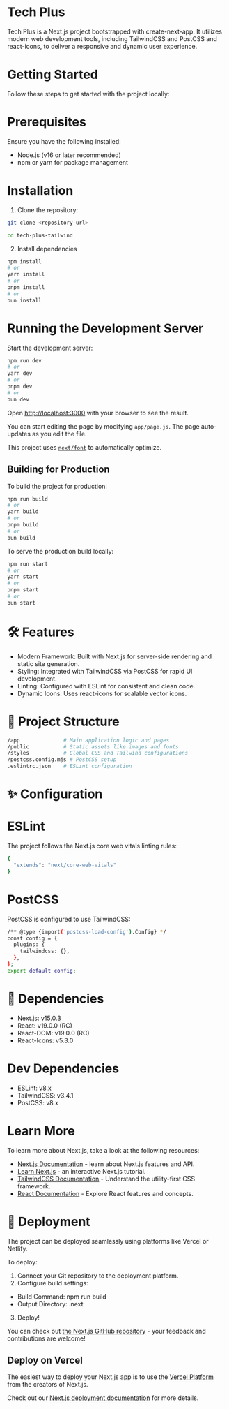 <!-- This is a [Next.js](https://nextjs.org) project bootstrapped with [`create-next-app`](https://github.com/vercel/next.js/tree/canary/packages/create-next-app). -->

# Tech Plus

Tech Plus is a Next.js project bootstrapped with create-next-app. It utilizes modern web development tools, including TailwindCSS and PostCSS and react-icons, to deliver a responsive and dynamic user experience.

# Getting Started

Follow these steps to get started with the project locally:

# Prerequisites

Ensure you have the following installed:

- Node.js (v16 or later recommended)
- npm or yarn for package management

# Installation

1. Clone the repository:

```bash
git clone <repository-url>

cd tech-plus-tailwind

```

2. Install dependencies

```bash
npm install
# or
yarn install
# or
pnpm install
# or
bun install
```

# Running the Development Server

Start the development server:

```bash
npm run dev
# or
yarn dev
# or
pnpm dev
# or
bun dev
```

Open [http://localhost:3000](http://localhost:3000) with your browser to see the result.

You can start editing the page by modifying `app/page.js`. The page auto-updates as you edit the file.

This project uses [`next/font`](https://nextjs.org/docs/app/building-your-application/optimizing/fonts) to automatically optimize.


## Building for Production

To build the project for production:

```bash
npm run build
# or
yarn build
# or
pnpm build
# or
bun build
```

To serve the production build locally:

```bash
npm run start
# or
yarn start
# or
pnpm start
# or
bun start
```


# 🛠 Features

- Modern Framework: Built with Next.js for server-side rendering and static site generation.
- Styling: Integrated with TailwindCSS via PostCSS for rapid UI development.
- Linting: Configured with ESLint for consistent and clean code.
- Dynamic Icons: Uses react-icons for scalable vector icons.

# 📂 Project Structure

```bash
/app              # Main application logic and pages
/public           # Static assets like images and fonts
/styles           # Global CSS and Tailwind configurations
/postcss.config.mjs # PostCSS setup
.eslintrc.json    # ESLint configuration
```

# ✨ Configuration

# ESLint

The project follows the Next.js core web vitals linting rules:

```bash
{
  "extends": "next/core-web-vitals"
}
```

# PostCSS

PostCSS is configured to use TailwindCSS:

```bash
/** @type {import('postcss-load-config').Config} */
const config = {
  plugins: {
    tailwindcss: {},
  },
};
export default config;
```

# 🧰 Dependencies

- Next.js: v15.0.3
- React: v19.0.0 (RC)
- React-DOM: v19.0.0 (RC)
- React-Icons: v5.3.0

# Dev Dependencies

- ESLint: v8.x
- TailwindCSS: v3.4.1
- PostCSS: v8.x

# Learn More

To learn more about Next.js, take a look at the following resources:

- [Next.js Documentation](https://nextjs.org/docs) - learn about Next.js features and API.
- [Learn Next.js](https://nextjs.org/learn) - an interactive Next.js tutorial.
- [TailwindCSS Documentation](https://tailwindcss.com/docs/installation)  - Understand the utility-first CSS framework.
- [React Documentation](https://react.dev)  - Explore React features and concepts.

# 🚢 Deployment

The project can be deployed seamlessly using platforms like Vercel or Netlify.

To deploy:

1. Connect your Git repository to the deployment platform.
2. Configure build settings:
- Build Command: npm run build
- Output Directory: .next
3. Deploy!


You can check out [the Next.js GitHub repository](https://github.com/vercel/next.js) - your feedback and contributions are welcome!

## Deploy on Vercel

The easiest way to deploy your Next.js app is to use the [Vercel Platform](https://vercel.com/new?utm_medium=default-template&filter=next.js&utm_source=create-next-app&utm_campaign=create-next-app-readme) from the creators of Next.js.

Check out our [Next.js deployment documentation](https://nextjs.org/docs/app/building-your-application/deploying) for more details.
